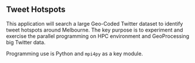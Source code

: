 ## Tweet Hotspots

This application will search a large Geo-Coded Twitter dataset to identify tweet hotspots around Melbourne. The key purpose is to experiment and exercise the parallel programming on HPC environment and GeoProcessing big Twitter data.

Programming use is Python and `mpi4py` as a key module.

